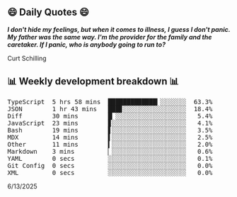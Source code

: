 ## 😄 Daily Quotes 😄

_**I don't hide my feelings, but when it comes to illness, I guess I don't panic. My father was the same way. I'm the provider for the family and the caretaker. If I panic, who is anybody going to run to?**_

Curt Schilling



## 📊 Weekly development breakdown 📊

<pre>TypeScript  5 hrs 58 mins  █████████████▎░░░░░░░  63.3%
JSON        1 hr 43 mins   ███▊░░░░░░░░░░░░░░░░░  18.4%
Diff        30 mins        █▏░░░░░░░░░░░░░░░░░░░   5.4%
JavaScript  23 mins        ▊░░░░░░░░░░░░░░░░░░░░   4.1%
Bash        19 mins        ▋░░░░░░░░░░░░░░░░░░░░   3.5%
MDX         14 mins        ▌░░░░░░░░░░░░░░░░░░░░   2.5%
Other       11 mins        ▍░░░░░░░░░░░░░░░░░░░░   2.0%
Markdown    3 mins         ▏░░░░░░░░░░░░░░░░░░░░   0.6%
YAML        0 secs         ░░░░░░░░░░░░░░░░░░░░░   0.1%
Git Config  0 secs         ░░░░░░░░░░░░░░░░░░░░░   0.0%
XML         0 secs         ░░░░░░░░░░░░░░░░░░░░░   0.0%</pre>

6/13/2025